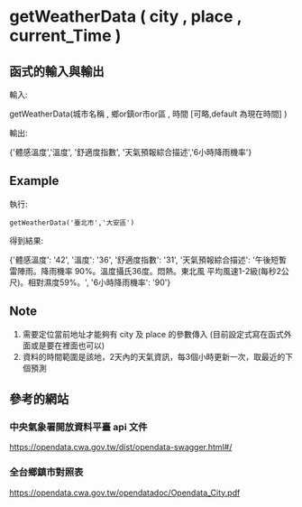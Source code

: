 # getWeatherData ( city , place , current_Time )


## 函式的輸入與輸出
輸入:

getWeatherData(城市名稱 , 鄉or鎮or市or區 , 時間 [可略,default 為現在時間] )

輸出:

{'體感溫度','溫度', '舒適度指數', '天氣預報綜合描述','6小時降雨機率'}

## Example
執行:

```getWeatherData('臺北市','大安區')```

得到結果:

{'體感溫度': '42', '溫度': '36', '舒適度指數': '31', '天氣預報綜合描述': '午後短暫雷陣雨。降雨機率 90%。溫度攝氏36度。悶熱。東北風 平均風速1-2級(每秒2公尺)。相對濕度59%。', '6小時降雨機率': '90'}

## Note

1. 需要定位當前地址才能夠有 city 及 place 的參數傳入 (目前設定式寫在函式外面或是要在裡面也可以)
2. 資料的時間範圍是該地，2天內的天氣資訊，每3個小時更新一次，取最近的下個預測

## 參考的網站
### 中央氣象署開放資料平臺 api 文件
https://opendata.cwa.gov.tw/dist/opendata-swagger.html#/
### 全台鄉鎮市對照表
https://opendata.cwa.gov.tw/opendatadoc/Opendata_City.pdf


